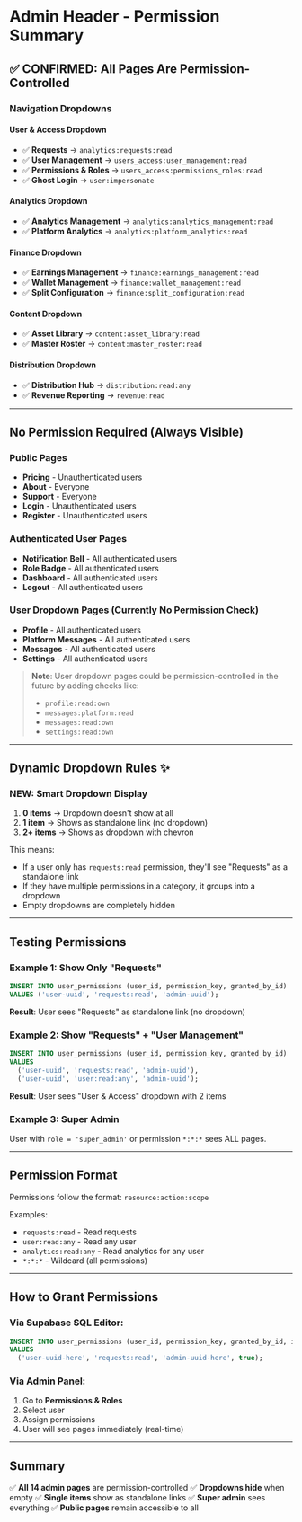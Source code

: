 # Admin Header - Permission Summary

## ✅ CONFIRMED: All Pages Are Permission-Controlled

### Navigation Dropdowns

#### User & Access Dropdown
- ✅ **Requests** → `analytics:requests:read`
- ✅ **User Management** → `users_access:user_management:read`
- ✅ **Permissions & Roles** → `users_access:permissions_roles:read`
- ✅ **Ghost Login** → `user:impersonate`

#### Analytics Dropdown
- ✅ **Analytics Management** → `analytics:analytics_management:read`
- ✅ **Platform Analytics** → `analytics:platform_analytics:read`

#### Finance Dropdown
- ✅ **Earnings Management** → `finance:earnings_management:read`
- ✅ **Wallet Management** → `finance:wallet_management:read`
- ✅ **Split Configuration** → `finance:split_configuration:read`

#### Content Dropdown
- ✅ **Asset Library** → `content:asset_library:read`
- ✅ **Master Roster** → `content:master_roster:read`

#### Distribution Dropdown
- ✅ **Distribution Hub** → `distribution:read:any`
- ✅ **Revenue Reporting** → `revenue:read`

---

## No Permission Required (Always Visible)

### Public Pages
- **Pricing** - Unauthenticated users
- **About** - Everyone
- **Support** - Everyone
- **Login** - Unauthenticated users
- **Register** - Unauthenticated users

### Authenticated User Pages
- **Notification Bell** - All authenticated users
- **Role Badge** - All authenticated users
- **Dashboard** - All authenticated users
- **Logout** - All authenticated users

### User Dropdown Pages (Currently No Permission Check)
- **Profile** - All authenticated users
- **Platform Messages** - All authenticated users
- **Messages** - All authenticated users
- **Settings** - All authenticated users

> **Note**: User dropdown pages could be permission-controlled in the future by adding checks like:
> - `profile:read:own`
> - `messages:platform:read`
> - `messages:read:own`
> - `settings:read:own`

---

## Dynamic Dropdown Rules ✨

### NEW: Smart Dropdown Display

1. **0 items** → Dropdown doesn't show at all
2. **1 item** → Shows as standalone link (no dropdown)
3. **2+ items** → Shows as dropdown with chevron

This means:
- If a user only has `requests:read` permission, they'll see "Requests" as a standalone link
- If they have multiple permissions in a category, it groups into a dropdown
- Empty dropdowns are completely hidden

---

## Testing Permissions

### Example 1: Show Only "Requests"
```sql
INSERT INTO user_permissions (user_id, permission_key, granted_by_id)
VALUES ('user-uuid', 'requests:read', 'admin-uuid');
```
**Result**: User sees "Requests" as standalone link (no dropdown)

### Example 2: Show "Requests" + "User Management"
```sql
INSERT INTO user_permissions (user_id, permission_key, granted_by_id)
VALUES 
  ('user-uuid', 'requests:read', 'admin-uuid'),
  ('user-uuid', 'user:read:any', 'admin-uuid');
```
**Result**: User sees "User & Access" dropdown with 2 items

### Example 3: Super Admin
User with `role = 'super_admin'` or permission `*:*:*` sees ALL pages.

---

## Permission Format

Permissions follow the format: `resource:action:scope`

Examples:
- `requests:read` - Read requests
- `user:read:any` - Read any user
- `analytics:read:any` - Read analytics for any user
- `*:*:*` - Wildcard (all permissions)

---

## How to Grant Permissions

### Via Supabase SQL Editor:
```sql
INSERT INTO user_permissions (user_id, permission_key, granted_by_id, is_active)
VALUES 
  ('user-uuid-here', 'requests:read', 'admin-uuid-here', true);
```

### Via Admin Panel:
1. Go to **Permissions & Roles**
2. Select user
3. Assign permissions
4. User will see pages immediately (real-time)

---

## Summary

✅ **All 14 admin pages** are permission-controlled
✅ **Dropdowns hide** when empty
✅ **Single items** show as standalone links
✅ **Super admin** sees everything
✅ **Public pages** remain accessible to all

